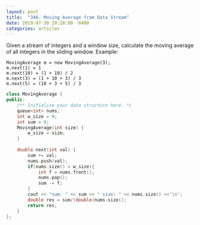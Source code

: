 ```yaml
---
layout: post
title:  "346. Moving Average from Data Stream"
date: 2019-07-30 20:28:00 -0400
categories: articles
---
```

Given a stream of integers and a window size, calculate the moving average of all integers in the sliding window.
Example:
```
MovingAverage m = new MovingAverage(3);
m.next(1) = 1
m.next(10) = (1 + 10) / 2
m.next(3) = (1 + 10 + 3) / 3
m.next(5) = (10 + 3 + 5) / 3
```
```c++
class MovingAverage {
public:
    /** Initialize your data structure here. */
    queue<int> nums;
    int w_size = 0;
    int sum = 0;
    MovingAverage(int size) {
        w_size = size;
    }
    
    double next(int val) {
        sum += val;
        nums.push(val);
        if(nums.size() > w_size){
            int f = nums.front();
            nums.pop();
            sum -= f;
        }
        cout << "sum: " << sum << " size: " << nums.size() <<'\n';
        double res = sum/(double)nums.size();
        return res;
    }
};
```